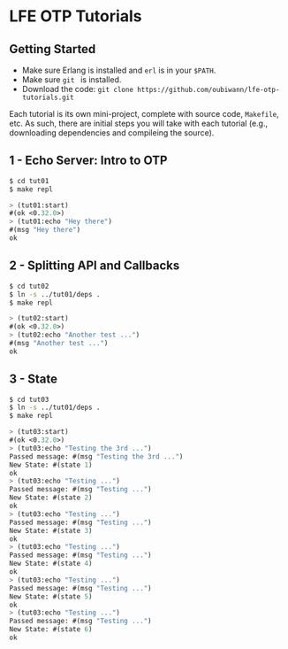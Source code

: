 # LFE OTP Tutorials

## Getting Started

* Make sure Erlang is installed and ``erl`` is in your ``$PATH``.
* Make sure ``git `` is installed.
* Download the code: ``git clone https://github.com/oubiwann/lfe-otp-tutorials.git``

Each tutorial is its own mini-project, complete with source code, ``Makefile``,
etc. As such, there are initial steps you will take with each tutorial (e.g.,
downloading dependencies and compileing the source).

## 1 - Echo Server: Intro to OTP

```bash
$ cd tut01
$ make repl
```

```lisp
> (tut01:start)
#(ok <0.32.0>)
> (tut01:echo "Hey there")
#(msg "Hey there")
ok
```

## 2 - Splitting API and Callbacks

```bash
$ cd tut02
$ ln -s ../tut01/deps .
$ make repl
```

```lisp
> (tut02:start)
#(ok <0.32.0>)
> (tut02:echo "Another test ...")
#(msg "Another test ...")
ok
```

## 3 - State

```bash
$ cd tut03
$ ln -s ../tut01/deps .
$ make repl
```

```lisp
> (tut03:start)
#(ok <0.32.0>)
> (tut03:echo "Testing the 3rd ...")
Passed message: #(msg "Testing the 3rd ...")
New State: #(state 1)
ok
> (tut03:echo "Testing ...")
Passed message: #(msg "Testing ...")
New State: #(state 2)
ok
> (tut03:echo "Testing ...")
Passed message: #(msg "Testing ...")
New State: #(state 3)
ok
> (tut03:echo "Testing ...")
Passed message: #(msg "Testing ...")
New State: #(state 4)
ok
> (tut03:echo "Testing ...")
Passed message: #(msg "Testing ...")
New State: #(state 5)
ok
> (tut03:echo "Testing ...")
Passed message: #(msg "Testing ...")
New State: #(state 6)
ok
```

